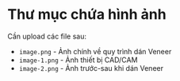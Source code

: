 # Thư mục chứa hình ảnh

Cần upload các file sau:
- `image.png` - Ảnh chính về quy trình dán Veneer
- `image-1.png` - Ảnh thiết bị CAD/CAM
- `image-2.png` - Ảnh trước-sau khi dán Veneer